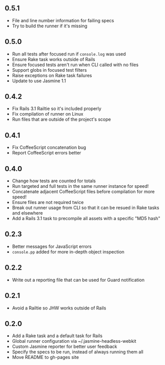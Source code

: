 ## 0.5.1

* File and line number information for failing specs
* Try to build the runner if it's missing

## 0.5.0

* Run all tests after focused run if `console.log` was used
* Ensure Rake task works outside of Rails
* Ensure focused tests aren't run when CLI called with no files
* Support globs in focused test filters
* Raise exceptions on Rake task failures
* Update to use Jasmine 1.1

## 0.4.2

* Fix Rails 3.1 Railtie so it's included properly
* Fix compilation of runner on Linux
* Run files that are outside of the project's scope

## 0.4.1

* Fix CoffeeScript concatenation bug
* Report CoffeeScript errors better

## 0.4.0

* Change how tests are counted for totals
* Run targeted and full tests in the same runner instance for speed!
* Concatenate adjacent CoffeeScript files before compilation for more speed!
* Ensure files are not required twice
* Break out runner usage from CLI so that it can be resued in Rake tasks and elsewhere
* Add a Rails 3.1 task to precompile all assets with a specific "MD5 hash"

## 0.2.3

* Better messages for JavaScript errors
* `console.pp` added for more in-depth object inspection

## 0.2.2

* Write out a reporting file that can be used for Guard notification

## 0.2.1

* Avoid a Railtie so JHW works outside of Rails

## 0.2.0

* Add a Rake task and a default task for Rails
* Global runner configuration via ~/.jasmine-headless-webkit
* Custom Jasmine reporter for better user feedback
* Specify the specs to be run, instead of always running them all
* Move README to gh-pages site

